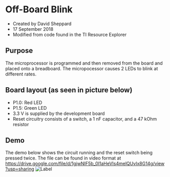 # Off-Board Blink
- Created by David Sheppard
- 17 September 2018
- Modified from code found in the TI Resource Explorer
## Purpose
The microprocessor is programmed and then removed from the board and placed onto a breadboard. The micropocessor causes 2 LEDs to blink at different rates.
## Board layout (as seen in picture below)
- P1.0: Red LED
- P1.5: Green LED
- 3.3 V is supplied by the development board
- Reset circuitry consists of a switch, a 1 nF capacitor, and a 47 kOhm resistor
## Demo
The demo below shows the circuit running and the reset switch being pressed twice. The file can be found in video format at https://drive.google.com/file/d/1gjwNIF5b_0l1aHeVIs4melQUvIx8G14g/view?usp=sharing
![Label](GIF.GIF?raw=true "Title")
